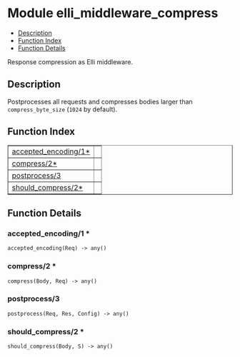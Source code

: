 

# Module elli_middleware_compress #
* [Description](#description)
* [Function Index](#index)
* [Function Details](#functions)

Response compression as Elli middleware.

<a name="description"></a>

## Description ##
Postprocesses all requests and compresses bodies larger than
`compress_byte_size` (`1024` by default).<a name="index"></a>

## Function Index ##


<table width="100%" border="1" cellspacing="0" cellpadding="2" summary="function index"><tr><td valign="top"><a href="#accepted_encoding-1">accepted_encoding/1*</a></td><td></td></tr><tr><td valign="top"><a href="#compress-2">compress/2*</a></td><td></td></tr><tr><td valign="top"><a href="#postprocess-3">postprocess/3</a></td><td></td></tr><tr><td valign="top"><a href="#should_compress-2">should_compress/2*</a></td><td></td></tr></table>


<a name="functions"></a>

## Function Details ##

<a name="accepted_encoding-1"></a>

### accepted_encoding/1 * ###

`accepted_encoding(Req) -> any()`

<a name="compress-2"></a>

### compress/2 * ###

`compress(Body, Req) -> any()`

<a name="postprocess-3"></a>

### postprocess/3 ###

`postprocess(Req, Res, Config) -> any()`

<a name="should_compress-2"></a>

### should_compress/2 * ###

`should_compress(Body, S) -> any()`

